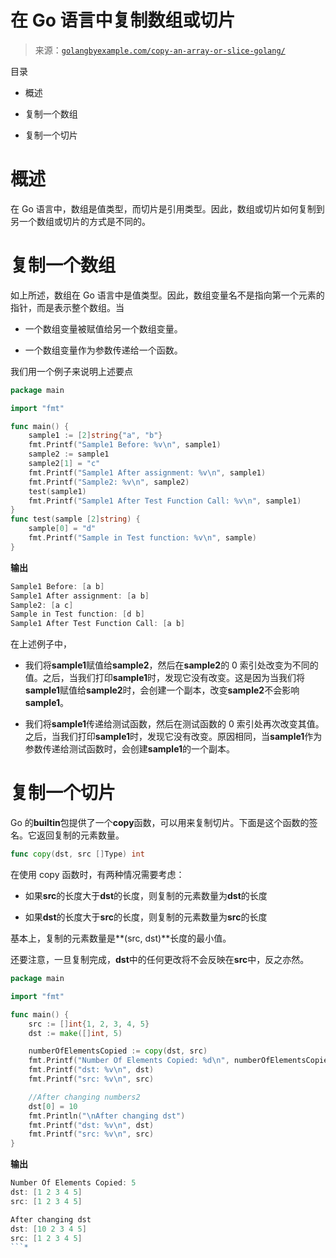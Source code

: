 <!--yml

类别：未分类

日期：2024-10-13 06:18:50

-->

# 在 Go 语言中复制数组或切片

> 来源：[`golangbyexample.com/copy-an-array-or-slice-golang/`](https://golangbyexample.com/copy-an-array-or-slice-golang/)

目录

+   概述

+   复制一个数组

+   复制一个切片

# **概述**

在 Go 语言中，数组是值类型，而切片是引用类型。因此，数组或切片如何复制到另一个数组或切片的方式是不同的。

# **复制一个数组**

如上所述，数组在 Go 语言中是值类型。因此，数组变量名不是指向第一个元素的指针，而是表示整个数组。当

+   一个数组变量被赋值给另一个数组变量。

+   一个数组变量作为参数传递给一个函数。

我们用一个例子来说明上述要点

```go
package main

import "fmt"

func main() {
	sample1 := [2]string{"a", "b"}
	fmt.Printf("Sample1 Before: %v\n", sample1)
	sample2 := sample1
	sample2[1] = "c"
	fmt.Printf("Sample1 After assignment: %v\n", sample1)
	fmt.Printf("Sample2: %v\n", sample2)
	test(sample1)
	fmt.Printf("Sample1 After Test Function Call: %v\n", sample1)
}
func test(sample [2]string) {
	sample[0] = "d"
	fmt.Printf("Sample in Test function: %v\n", sample)
}
```

**输出**

```go
Sample1 Before: [a b]
Sample1 After assignment: [a b]
Sample2: [a c]
Sample in Test function: [d b]
Sample1 After Test Function Call: [a b]
```

在上述例子中，

+   我们将**sample1**赋值给**sample2**，然后在**sample2**的 0 索引处改变为不同的值。之后，当我们打印**sample1**时，发现它没有改变。这是因为当我们将**sample1**赋值给**sample2**时，会创建一个副本，改变**sample2**不会影响**sample1**。

+   我们将**sample1**传递给测试函数，然后在测试函数的 0 索引处再次改变其值。之后，当我们打印**sample1**时，发现它没有改变。原因相同，当**sample1**作为参数传递给测试函数时，会创建**sample1**的一个副本。

# **复制一个切片**

Go 的**builtin**包提供了一个**copy**函数，可以用来复制切片。下面是这个函数的签名。它返回复制的元素数量。

```go
func copy(dst, src []Type) int
```

在使用 copy 函数时，有两种情况需要考虑：

+   如果**src**的长度大于**dst**的长度，则复制的元素数量为**dst**的长度

+   如果**dst**的长度大于**src**的长度，则复制的元素数量为**src**的长度

基本上，复制的元素数量是**(src, dst)**长度的最小值。

还要注意，一旦复制完成，**dst**中的任何更改将不会反映在**src**中，反之亦然。

```go
package main

import "fmt"

func main() {
    src := []int{1, 2, 3, 4, 5}
    dst := make([]int, 5)

    numberOfElementsCopied := copy(dst, src)
    fmt.Printf("Number Of Elements Copied: %d\n", numberOfElementsCopied)
    fmt.Printf("dst: %v\n", dst)
    fmt.Printf("src: %v\n", src)

    //After changing numbers2
    dst[0] = 10
    fmt.Println("\nAfter changing dst")
    fmt.Printf("dst: %v\n", dst)
    fmt.Printf("src: %v\n", src)
}
```

**输出**

```go
Number Of Elements Copied: 5
dst: [1 2 3 4 5]
src: [1 2 3 4 5]

After changing dst
dst: [10 2 3 4 5]
src: [1 2 3 4 5]
```*
